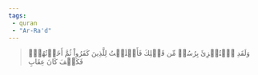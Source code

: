 ```yaml
---
tags: 
 - quran 
 - "Ar-Ra'd"
---
```


> وَلَقَدِ ٱسۡتُهۡزِئَ بِرُسُلٖ مِّن قَبۡلِكَ فَأَمۡلَيۡتُ لِلَّذِينَ كَفَرُواْ ثُمَّ أَخَذۡتُهُمۡۖ فَكَيۡفَ كَانَ عِقَابِ
